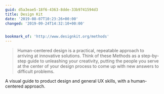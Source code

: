 ```yaml
---
guid: d5a3eae5-18f6-4363-8dde-33b9741594d3
title: Design Kit
date: '2019-08-07T10:23:26+00:00'
changed: '2019-09-24T14:32:10+00:00'


bookmark_of: 'http://www.designkit.org/methods'
---
```


> Human-centered design is a practical, repeatable approach to arriving at innovative solutions. Think of these Methods as a step-by-step guide to unleashing your creativity, putting the people you serve at the center of your design process to come up with new answers to difficult problems.

A visual guide to product design and general UX skills, with a human-centered approach. 
